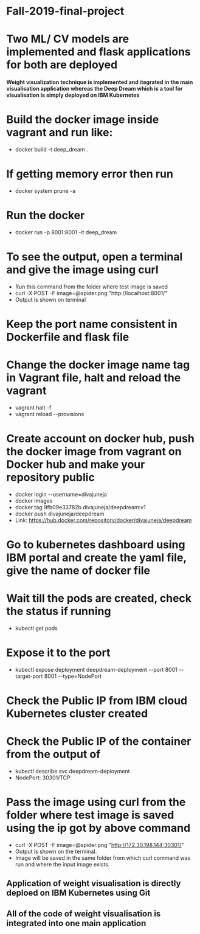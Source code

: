 # Fall-2019-final-project

# Two ML/ CV models are implemented and flask applications for both are deployed
#### Weight visualization technique is implemented and itegrated in the main visualisation application whereas the Deep Dream which is a tool for visualisation is simply deployed on IBM Kubernetes


# Build the docker image inside vagrant and run like:
* docker build -t deep_dream .

# If getting memory error then run
* docker system prune -a 

# Run the docker
* docker run -p 8001:8001 -it deep_dream

# To see the output, open a terminal and give the image using curl
* Run this command from the folder where test image is saved
* curl -X POST -F image=@spider.png "http://localhost:8001/"
* Output is shown on terminal

# Keep the port name consistent in Dockerfile and flask file

#  Change the docker image name tag in Vagrant file, halt and reload the vagrant
* vagrant halt -f
* vagrant reload --provisions


#  Create account on docker hub, push the docker image from vagrant on Docker hub and make your repository public
* docker login --username=divajuneja 
* docker images
* docker tag 9fb09e33782b divajuneja/deepdream:v1
* docker push divajuneja/deepdream
* Link: https://hub.docker.com/repository/docker/divajuneja/deepdream


#  Go to kubernetes dashboard using IBM portal and create the yaml file, give the name of docker file 

#  Wait till the pods are created, check the status if running
* kubectl get pods


#  Expose it to the port
* kubectl expose deployment deepdream-deployment --port 8001 --target-port 8001 --type=NodePort


# Check the Public IP from IBM cloud Kubernetes cluster created

# Check the Public IP of the container from the output of
* kubectl describe svc deepdream-deployment
* NodePort:                 <unset>  30301/TCP

# Pass the image using curl from the folder where test image is saved using the ip got by above command
* curl -X POST -F image=@spider.png "http://172.30.198.144:30301/"
* Output is shown on the terminal.
* Image will be saved in the same folder from which curl command was run and where the input image exists.

## Application of weight visualisation is directly deploed on IBM Kubernetes using Git

## All of the code of weight visualisation is integrated into one main application
